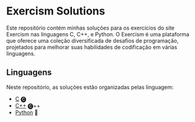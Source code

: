 # Exercism Solutions

Este repositório contém minhas soluções para os exercícios do site Exercism nas linguagens C, C++, e Python. O Exercism é uma plataforma que oferece uma coleção diversificada de desafios de programação, projetados para melhorar suas habilidades de codificação em várias linguagens.

## Linguagens

Neste repositório, as soluções estão organizadas pelas linguagem:

- [C](#solutions-in-c) 🅒
- [C++](#solutions-in-c++) 🅒++
- [Python](#solutions-in-python) 🐍
